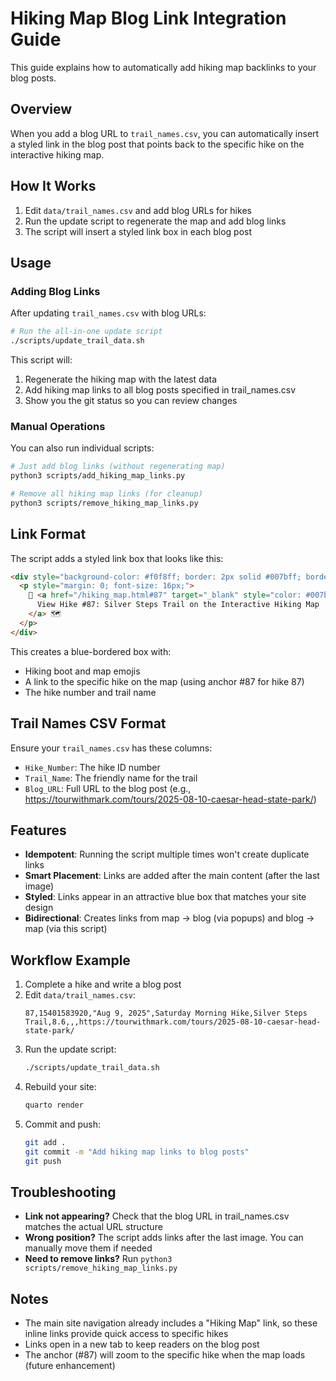 # Hiking Map Blog Link Integration Guide

This guide explains how to automatically add hiking map backlinks to your blog posts.

## Overview

When you add a blog URL to `trail_names.csv`, you can automatically insert a styled link in the blog post that points back to the specific hike on the interactive hiking map.

## How It Works

1. Edit `data/trail_names.csv` and add blog URLs for hikes
2. Run the update script to regenerate the map and add blog links
3. The script will insert a styled link box in each blog post

## Usage

### Adding Blog Links

After updating `trail_names.csv` with blog URLs:

```bash
# Run the all-in-one update script
./scripts/update_trail_data.sh
```

This script will:
1. Regenerate the hiking map with the latest data
2. Add hiking map links to all blog posts specified in trail_names.csv
3. Show you the git status so you can review changes

### Manual Operations

You can also run individual scripts:

```bash
# Just add blog links (without regenerating map)
python3 scripts/add_hiking_map_links.py

# Remove all hiking map links (for cleanup)
python3 scripts/remove_hiking_map_links.py
```

## Link Format

The script adds a styled link box that looks like this:

```html
<div style="background-color: #f0f8ff; border: 2px solid #007bff; border-radius: 8px; padding: 15px; margin: 20px 0; text-align: center;">
  <p style="margin: 0; font-size: 16px;">
    🥾 <a href="/hiking_map.html#87" target="_blank" style="color: #007bff; text-decoration: none; font-weight: bold;">
      View Hike #87: Silver Steps Trail on the Interactive Hiking Map
    </a> 🗺️
  </p>
</div>
```

This creates a blue-bordered box with:
- Hiking boot and map emojis
- A link to the specific hike on the map (using anchor #87 for hike 87)
- The hike number and trail name

## Trail Names CSV Format

Ensure your `trail_names.csv` has these columns:
- `Hike_Number`: The hike ID number
- `Trail_Name`: The friendly name for the trail
- `Blog_URL`: Full URL to the blog post (e.g., https://tourwithmark.com/tours/2025-08-10-caesar-head-state-park/)

## Features

- **Idempotent**: Running the script multiple times won't create duplicate links
- **Smart Placement**: Links are added after the main content (after the last image)
- **Styled**: Links appear in an attractive blue box that matches your site design
- **Bidirectional**: Creates links from map → blog (via popups) and blog → map (via this script)

## Workflow Example

1. Complete a hike and write a blog post
2. Edit `data/trail_names.csv`:
   ```csv
   87,15401583920,"Aug 9, 2025",Saturday Morning Hike,Silver Steps Trail,8.6,,,https://tourwithmark.com/tours/2025-08-10-caesar-head-state-park/
   ```
3. Run the update script:
   ```bash
   ./scripts/update_trail_data.sh
   ```
4. Rebuild your site:
   ```bash
   quarto render
   ```
5. Commit and push:
   ```bash
   git add .
   git commit -m "Add hiking map links to blog posts"
   git push
   ```

## Troubleshooting

- **Link not appearing?** Check that the blog URL in trail_names.csv matches the actual URL structure
- **Wrong position?** The script adds links after the last image. You can manually move them if needed
- **Need to remove links?** Run `python3 scripts/remove_hiking_map_links.py`

## Notes

- The main site navigation already includes a "Hiking Map" link, so these inline links provide quick access to specific hikes
- Links open in a new tab to keep readers on the blog post
- The anchor (#87) will zoom to the specific hike when the map loads (future enhancement)